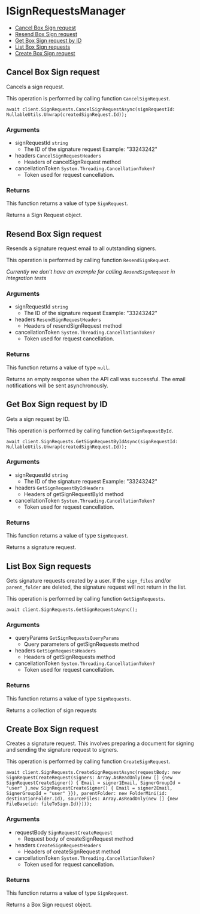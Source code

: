# ISignRequestsManager


- [Cancel Box Sign request](#cancel-box-sign-request)
- [Resend Box Sign request](#resend-box-sign-request)
- [Get Box Sign request by ID](#get-box-sign-request-by-id)
- [List Box Sign requests](#list-box-sign-requests)
- [Create Box Sign request](#create-box-sign-request)

## Cancel Box Sign request

Cancels a sign request.

This operation is performed by calling function `CancelSignRequest`.



```
await client.SignRequests.CancelSignRequestAsync(signRequestId: NullableUtils.Unwrap(createdSignRequest.Id));
```

### Arguments

- signRequestId `string`
  - The ID of the signature request Example: "33243242"
- headers `CancelSignRequestHeaders`
  - Headers of cancelSignRequest method
- cancellationToken `System.Threading.CancellationToken?`
  - Token used for request cancellation.


### Returns

This function returns a value of type `SignRequest`.

Returns a Sign Request object.


## Resend Box Sign request

Resends a signature request email to all outstanding signers.

This operation is performed by calling function `ResendSignRequest`.


*Currently we don't have an example for calling `ResendSignRequest` in integration tests*

### Arguments

- signRequestId `string`
  - The ID of the signature request Example: "33243242"
- headers `ResendSignRequestHeaders`
  - Headers of resendSignRequest method
- cancellationToken `System.Threading.CancellationToken?`
  - Token used for request cancellation.


### Returns

This function returns a value of type `null`.

Returns an empty response when the API call was successful.
The email notifications will be sent asynchronously.


## Get Box Sign request by ID

Gets a sign request by ID.

This operation is performed by calling function `GetSignRequestById`.



```
await client.SignRequests.GetSignRequestByIdAsync(signRequestId: NullableUtils.Unwrap(createdSignRequest.Id));
```

### Arguments

- signRequestId `string`
  - The ID of the signature request Example: "33243242"
- headers `GetSignRequestByIdHeaders`
  - Headers of getSignRequestById method
- cancellationToken `System.Threading.CancellationToken?`
  - Token used for request cancellation.


### Returns

This function returns a value of type `SignRequest`.

Returns a signature request.


## List Box Sign requests

Gets signature requests created by a user. If the `sign_files` and/or
`parent_folder` are deleted, the signature request will not return in the list.

This operation is performed by calling function `GetSignRequests`.



```
await client.SignRequests.GetSignRequestsAsync();
```

### Arguments

- queryParams `GetSignRequestsQueryParams`
  - Query parameters of getSignRequests method
- headers `GetSignRequestsHeaders`
  - Headers of getSignRequests method
- cancellationToken `System.Threading.CancellationToken?`
  - Token used for request cancellation.


### Returns

This function returns a value of type `SignRequests`.

Returns a collection of sign requests


## Create Box Sign request

Creates a signature request. This involves preparing a document for signing and
sending the signature request to signers.

This operation is performed by calling function `CreateSignRequest`.



```
await client.SignRequests.CreateSignRequestAsync(requestBody: new SignRequestCreateRequest(signers: Array.AsReadOnly(new [] {new SignRequestCreateSigner() { Email = signer1Email, SignerGroupId = "user" },new SignRequestCreateSigner() { Email = signer2Email, SignerGroupId = "user" }}), parentFolder: new FolderMini(id: destinationFolder.Id), sourceFiles: Array.AsReadOnly(new [] {new FileBase(id: fileToSign.Id)})));
```

### Arguments

- requestBody `SignRequestCreateRequest`
  - Request body of createSignRequest method
- headers `CreateSignRequestHeaders`
  - Headers of createSignRequest method
- cancellationToken `System.Threading.CancellationToken?`
  - Token used for request cancellation.


### Returns

This function returns a value of type `SignRequest`.

Returns a Box Sign request object.


